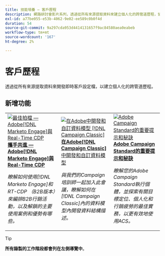 ```yaml
---
title: 技能培養 — 客戶歷程
description: 網路研討會影片系列，透過從所有來源提取資料來建立個人化的跨管道歷程，協助您開發即時客戶設定檔。
exl-id: a77be055-e53b-4062-9e02-ee589c0b0f4d
duration: 54
source-git-commit: 9a297cda953d4414131657f9ac84580aea0eabeb
workflow-type: tm+mt
source-wordcount: '167'
ht-degree: 2%

---
```


# 客戶歷程

透過從所有來源提取資料來開發即時客戶設定檔，以建立個人化的跨管道歷程。

## 新增功能

<table>
<tr>
  <td>
    <a href="https://experienceleague.adobe.com/docs/skill-builder-events/skill-builder/customer-journeys/2022/b2b-campaigns.html">
      <img alt="最佳拍檔 — Adobe[!DNL Marketo Engage]與Real-Time CDP" src="assets/343824.jpeg" />
    </a>
     <div>
      <a href="https://experienceleague.adobe.com/docs/skill-builder-events/skill-builder/customer-journeys/2022/b2b-campaigns.html">
        <strong>攜手共進 — Adobe[!DNL Marketo Engage]與Real-Time CDP</strong>
      </a>
    </div>
    <p>
    <em>瞭解如何使用[!DNL Marketo Engage]和RT-CDP （B2B版本）來編排B2B行銷活動，以及解鎖的主要使用案例和優勢有哪些。</em>
    <p>
  </td>
  <td>
    <a href="https://experienceleague.adobe.com/docs/skill-builder-events/skill-builder/customer-journeys/2022/data-models.html">
      <img alt="在Adobe中開發和自訂資料模型 [!DNL Campaign Classic]" src="assets/343829.jpeg" />
    </a>
     <div>
      <a href="https://experienceleague.adobe.com/docs/skill-builder-events/skill-builder/customer-journeys/2022/data-models.html">
        <strong>在Adobe[!DNL Campaign Classic]</strong>中開發和自訂資料模型
      </a>
    </div>
    <p>
    <em>與我們的Campaign培訓師一起加入此會議，瞭解如何在[!DNL Campaign Classic]內的資料模型內開發資料結構描述。</em>
    <p>
  </td>  
  <td>
    <a href="https://experienceleague.adobe.com/docs/skill-builder-events/skill-builder/customer-journeys/2022/tips-and-tricks.html">
      <img alt="Adobe Campaign Standard的重要提示和秘訣" src="https://video.tv.adobe.com/v/343828?format=jpeg" />
    </a>
     <div>
      <a href="https://experienceleague.adobe.com/docs/skill-builder-events/skill-builder/customer-journeys/2022/tips-and-tricks.html">
        <strong>Adobe Campaign Standard的重要提示和秘訣</strong>
      </a>
    </div>
    <p>
    <em>瞭解您的Adobe Campaign Standard執行個體，並探索有關目標定位、個人化和行銷疲勞的最佳實務，以更有效地使用ACS。</em>
    <p>
  </td>
</tr>
</table>

>[!TIP]
>
>**所有錄製的工作階段都會列在左側導覽中**。
